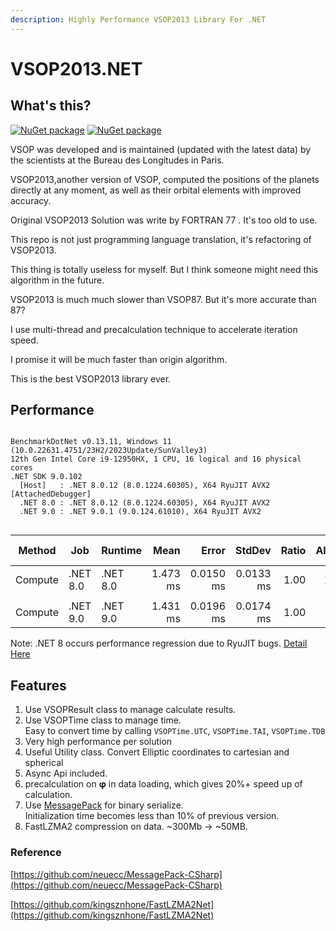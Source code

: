 ```yaml
---
description: Highly Performance VSOP2013 Library For .NET
---
```


# VSOP2013.NET

## What's this?

[![NuGet package](https://img.shields.io/nuget/v/VSOP2013.NET.svg?logo=NuGet)](https://www.nuget.org/packages/VSOP2013.NET/) [![NuGet package](https://img.shields.io/nuget/dt/VSOP2013.NET?logo=NuGet)](https://www.nuget.org/packages/VSOP2013.NET/)

VSOP was developed and is maintained (updated with the latest data) by the scientists at the Bureau des Longitudes in Paris.

VSOP2013,another version of VSOP, computed the positions of the planets directly at any moment, as well as their orbital elements with improved accuracy.

Original VSOP2013 Solution was write by FORTRAN 77 . It's too old to use.

This repo is not just programming language translation, it's refactoring of VSOP2013.

This thing is totally useless for myself. But I think someone might need this algorithm in the future.

VSOP2013 is much much slower than VSOP87. But it's more accurate than 87?

I use multi-thread and precalculation technique to accelerate iteration speed.

I promise it will be much faster than origin algorithm.

This is the best VSOP2013 library ever.

## Performance

```

BenchmarkDotNet v0.13.11, Windows 11 (10.0.22631.4751/23H2/2023Update/SunValley3)
12th Gen Intel Core i9-12950HX, 1 CPU, 16 logical and 16 physical cores
.NET SDK 9.0.102
  [Host]   : .NET 8.0.12 (8.0.1224.60305), X64 RyuJIT AVX2 [AttachedDebugger]
  .NET 8.0 : .NET 8.0.12 (8.0.1224.60305), X64 RyuJIT AVX2
  .NET 9.0 : .NET 9.0.1 (9.0.124.61010), X64 RyuJIT AVX2


```

| Method  | Job      | Runtime  |     Mean |     Error |    StdDev | Ratio | Allocated | Alloc Ratio |
| ------- | -------- | -------- | -------: | --------: | --------: | ----: | --------: | ----------: |
| Compute | .NET 8.0 | .NET 8.0 | 1.473 ms | 0.0150 ms | 0.0133 ms |  1.00 |   2.91 KB |        1.00 |
|         |          |          |          |           |           |       |           |             |
| Compute | .NET 9.0 | .NET 9.0 | 1.431 ms | 0.0196 ms | 0.0174 ms |  1.00 |    2.9 KB |        1.00 |

Note: .NET 8 occurs performance regression due to RyuJIT bugs. [Detail Here](https://github.com/dotnet/runtime/issues/95954#issuecomment-1956661569)

## Features

1. Use VSOPResult class to manage calculate results.
2. Use VSOPTime class to manage time.\
   Easy to convert time by calling `VSOPTime.UTC`, `VSOPTime.TAI`, `VSOPTime.TDB`
3. Very high performance per solution
4. Useful Utility class. Convert Elliptic coordinates to cartesian and spherical
5. Async Api included.
6. precalculation on **φ** in data loading, which gives 20%+ speed up of calculation.
7. Use  [MessagePack](https://github.com/neuecc/MessagePack-CSharp) for binary serialize.\
   Initialization time becomes less than 10% of previous version.
8. FastLZMA2 compression on data. \~300Mb -> \~50MB.



### Reference

[https://github.com/neuecc/MessagePack-CSharp](https://github.com/neuecc/MessagePack-CSharp)

[https://github.com/kingsznhone/FastLZMA2Net](https://github.com/kingsznhone/FastLZMA2Net)
